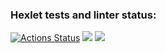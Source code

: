 ### Hexlet tests and linter status:
[![Actions Status](https://github.com/Maxencio/frontend-project-44/workflows/hexlet-check/badge.svg)](https://github.com/Maxencio/frontend-project-44/actions)
<a href="https://codeclimate.com/github/Maxencio/frontend-project-44/maintainability"><img src="https://api.codeclimate.com/v1/badges/016f2ac2c3ca8e240a74/maintainability" /></a>
<a href="https://asciinema.org/a/0stOa9iFN56MAcJzw9fmp53Gy" target="_blank"><img src="https://asciinema.org/a/0stOa9iFN56MAcJzw9fmp53Gy.svg" /></a>
